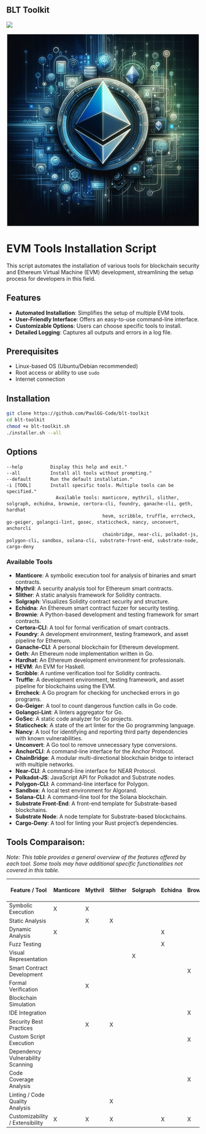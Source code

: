 ## BLT Toolkit
![](https://img.shields.io/badge/kali-2023.3-blue)

<p align="center">
  <img src="https://raw.githubusercontent.com/PaulGG-Code/blt-toolkit/main/assets/blt.png?token=GHSAT0AAAAAACIB5SWR5JQWSRMIU7NDYSL4ZLZ6HCA" alt=BLT width="500" height="500" >
</p>
  

# EVM Tools Installation Script

This script automates the installation of various tools for blockchain security and Ethereum Virtual Machine (EVM) development, streamlining the setup process for developers in this field.

## Features

- **Automated Installation**: Simplifies the setup of multiple EVM tools.
- **User-Friendly Interface**: Offers an easy-to-use command-line interface.
- **Customizable Options**: Users can choose specific tools to install.
- **Detailed Logging**: Captures all outputs and errors in a log file.

## Prerequisites

- Linux-based OS (Ubuntu/Debian recommended)
- Root access or ability to use `sudo`
- Internet connection

## Installation

```bash
git clone https://github.com/PaulGG-Code/blt-toolkit
cd blt-toolkit
chmod +x blt-toolkit.sh
./installer.sh --all
```

## Options

```
--help          Display this help and exit."
--all           Install all tools without prompting."
--default       Run the default installation."
-i [TOOL]       Install specific tools. Multiple tools can be specified."
                  Available tools: manticore, mythril, slither, solgraph, echidna, brownie, certora-cli, foundry, ganache-cli, geth, hardhat 
                                   hevm, scribble, truffle, errcheck, go-geiger, golangci-lint, gosec, staticcheck, nancy, unconvert, anchorcli
                                   chainbridge, near-cli, polkadot-js, polygon-cli, sandbox, solana-cli, substrate-front-end, substrate-node, cargo-deny
```

### Available Tools

- **Manticore**: A symbolic execution tool for analysis of binaries and smart contracts.
- **Mythril**: A security analysis tool for Ethereum smart contracts.
- **Slither**: A static analysis framework for Solidity contracts.
- **Solgraph**: Visualizes Solidity contract security and structure.
- **Echidna**: An Ethereum smart contract fuzzer for security testing.
- **Brownie**: A Python-based development and testing framework for smart contracts.
- **Certora-CLI**: A tool for formal verification of smart contracts.
- **Foundry**: A development environment, testing framework, and asset pipeline for Ethereum.
- **Ganache-CLI**: A personal blockchain for Ethereum development.
- **Geth**: An Ethereum node implementation written in Go.
- **Hardhat**: An Ethereum development environment for professionals.
- **HEVM**: An EVM for Haskell.
- **Scribble**: A runtime verification tool for Solidity contracts.
- **Truffle**: A development environment, testing framework, and asset pipeline for blockchains using the EVM.
- **Errcheck**: A Go program for checking for unchecked errors in go programs.
- **Go-Geiger**: A tool to count dangerous function calls in Go code.
- **Golangci-Lint**: A linters aggregator for Go.
- **GoSec**: A static code analyzer for Go projects.
- **Staticcheck**: A state of the art linter for the Go programming language.
- **Nancy**: A tool for identifying and reporting third party dependencies with known vulnerabilities.
- **Unconvert**: A Go tool to remove unnecessary type conversions.
- **AnchorCLI**: A command-line interface for the Anchor Protocol.
- **ChainBridge**: A modular multi-directional blockchain bridge to interact with multiple networks.
- **Near-CLI**: A command-line interface for NEAR Protocol.
- **Polkadot-JS**: JavaScript API for Polkadot and Substrate nodes.
- **Polygon-CLI**: A command-line interface for Polygon.
- **Sandbox**: A local test environment for Algorand.
- **Solana-CLI**: A command-line tool for the Solana blockchain.
- **Substrate Front-End**: A front-end template for Substrate-based blockchains.
- **Substrate Node**: A node template for Substrate-based blockchains.
- **Cargo-Deny**: A tool for linting your Rust project’s dependencies.

## Tools Comparaison:

*Note: This table provides a general overview of the features offered by each tool. Some tools may have additional specific functionalities not covered in this table.*

| Feature / Tool                     | Manticore | Mythril | Slither | Solgraph | Echidna | Brownie | Certora-CLI | Foundry | Ganache-CLI | Geth | Hardhat | HEVM | Scribble | Truffle | Errcheck | Go-Geiger | Golangci-Lint | GoSec | Staticcheck | Nancy | Unconvert | AnchorCLI | ChainBridge | Near-CLI | Polkadot-JS | Polygon-CLI | Sandbox | Solana-CLI | Substrate Front-End | Substrate Node | Cargo-Deny |
|------------------------------------|-----------|---------|---------|----------|---------|---------|-------------|---------|-------------|------|---------|------|----------|---------|----------|-----------|---------------|-------|-------------|-------|-----------|-----------|-------------|----------|-------------|--------------|---------|------------|----------------------|----------------|-------------|
| Symbolic Execution                 | X         | X       |         |          |         |         |             |         |             |      |         |      |          |         |          |           |               |       |             |       |           |           |             |          |             |              |         |            |                      |                |             |
| Static Analysis                    |           | X       | X       |          |         |         |             |         |             |      |         |      |          |         | X        | X         | X             | X     | X           |       | X         |           |             |          |             |              |         |            |                      |                |             |
| Dynamic Analysis                   | X         |         |         |          | X       |         |             |         |             |      |         |      |          |         |          |           |               |       |             |       |           |           |             |          |             |              |         |            |                      |                |             |
| Fuzz Testing                       |           |         |         |          | X       |         |             |         |             |      |         |      |          |         |          |           |               |       |             |       |           |           |             |          |             |              |         |            |                      |                |             |
| Visual Representation              |           |         |         | X        |         |         |             |         |             |      |         |      |          |         |          |           |               |       |             |       |           |           |             |          |             |              |         |            |                      |                |             |
| Smart Contract Development         |           |         |         |          |         | X       |             | X       |             |      | X       |      |          | X       |          |           |               |       |             |       |           |           |             |          |             |              |         |            |                      |                |             |
| Formal Verification                |           | X       |         |          |         |         | X           |         |             |      |         |      |          |         |          |           |               |       |             |       |           |           |             |          |             |              |         |            |                      |                |             |
| Blockchain Simulation              |           |         |         |          |         |         |             |         | X           | X    |         |      |          |         |          |           |               |       |             |       |           |           |             |          |             |              | X       |            |                      |                |             |
| IDE Integration                    |           |         |         |          |         | X       |             |         |             |      | X       |      |          | X       |          |           |               |       |             |       |           |           |             |          |             |              |         |            |                      |                |             |
| Security Best Practices            |           | X       | X       |          |         |         |             |         |             |      |         |      | X        |         |          |           |               |       |             |       |           |           |             |          |             |              |         |            |                      |                |             |
| Custom Script Execution            |           |         |         |          |         | X       |             | X       |             |      | X       | X    |          | X       |          |           |               |       |             |       |           | X         | X           | X        | X           | X            |         | X          | X                    | X              |             |
| Dependency Vulnerability Scanning  |           |         |         |          |         |         |             |         |             |      |         |      |          |         |          |           |               |       |             | X     |           |           |             |          |             |              |         |            |                      |                |             |
| Code Coverage Analysis             |           |         |         |          |         | X       |             |         |             |      | X       |      |          |         |          |           |               |       |             |       |           |           |             |          |             |              |         |            |                      |                |             |
| Linting / Code Quality Analysis    |           |         | X       |          |         |         |             |         |             |      |         |      |          |         | X        |           | X             | X     | X           |       | X         |           |             |          |             |              |         |            |                      |                |             |
| Customizability / Extensibility    | X         | X       | X       |          | X       | X       |             | X       |             |      | X       | X    |          | X       |          |           |               |       |             |       |           | X         | X           | X        | X           | X            |         | X          | X                    | X              | X           |
